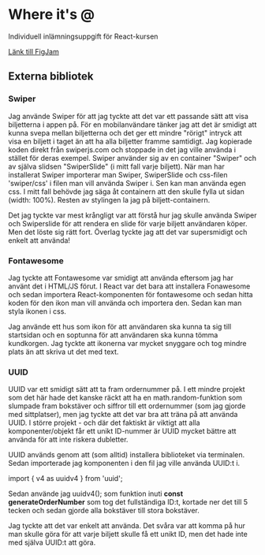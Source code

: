 # Where it's @
Individuell inlämningsuppgift för React-kursen

[Länk till FigJam](https://www.figma.com/board/Ia0Tn3veevlod8UP3PEc8O/-?node-id=0-1&t=CL4MfJWnnxiyK3FJ-1)

## Externa bibliotek

### Swiper
Jag använde Swiper för att jag tyckte att det var ett passande sätt att visa biljetterna i appen på. För en mobilanvändare tänker jag att det är smidigt att kunna svepa mellan biljetterna och det ger ett mindre "rörigt" intryck att visa en biljett i taget än att ha alla biljetter framme samtidigt.
Jag kopierade koden direkt från swiperjs.com och stoppade in det jag ville använda i stället för deras exempel. Swiper använder sig av en container "Swiper" och av själva slidsen "SwiperSlide" (i mitt fall varje biljett). När man har installerat Swiper importerar man Swiper, SwiperSlide och css-filen 'swiper/css' i filen man vill använda Swiper i. Sen kan man använda egen css. I mitt fall behövde jag säga åt containern att den skulle fylla ut sidan (width: 100%). Resten av stylingen la jag på biljett-containern.

Det jag tyckte var mest krångligt var att förstå hur jag skulle använda Swiper och Swiperslide  för att rendera en slide för varje biljett användaren köper. Men det löste sig rätt fort. Överlag tyckte jag att det var supersmidigt och enkelt att använda! 

### Fontawesome
Jag tyckte att Fontawesome var smidigt att använda eftersom jag har använt det i HTML/JS förut. I React var det bara att installera Fonawesome och sedan importera React-komponenten för fontawesome och sedan hitta koden för den ikon man vill använda och importera den. Sedan kan man styla ikonen i css.

Jag använde ett hus som ikon för att användaren ska kunna ta sig till startsidan och en soptunna för att användaren ska kunna tömma kundkorgen. Jag tyckte att ikonerna var mycket snyggare och tog mindre plats än att skriva ut det med text. 

### UUID
UUID var ett smidigt sätt att ta fram ordernummer på. I ett mindre projekt som det här hade det kanske räckt att ha en math.random-funktion som slumpade fram bokstäver och siffror till ett ordernummer (som jag gjorde med sittplatser), men jag tyckte att det var bra att träna på att använda UUID. I större projekt - och där det faktiskt är viktigt att alla komponenter/objekt får ett unikt ID-nummer är UUID mycket bättre att använda för att inte riskera dubletter.

UUID används genom att (som alltid) installera biblioteket via terminalen. Sedan importerade jag komponenten i den fil jag ville använda UUID:t i. 

import { v4 as uuidv4 } from 'uuid';

Sedan använde jag uuidv4(); som funktion inuti **const generateOrderNumber** som tog det fullständiga ID:t, kortade ner det till 5 tecken och sedan gjorde alla bokstäver till stora bokstäver.

Jag tyckte att det var enkelt att använda. Det svåra var att komma på hur man skulle göra för att varje biljett skulle få ett unikt ID, men det hade inte med själva UUID:t att göra.
